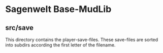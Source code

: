 # Sagenwelt Base-MudLib
## src/save

This directory contains the player-save-files.
These save-files are sorted into subdirs according the first letter of the
filename.
